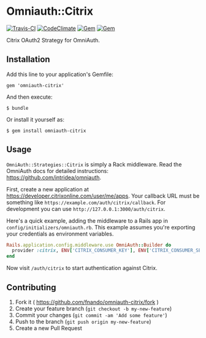 # Omniauth::Citrix

[![Travis-CI](https://travis-ci.org/fnando/omniauth-citrix.png)](https://travis-ci.org/fnando/omniauth-citrix)
[![CodeClimate](https://codeclimate.com/github/fnando/omniauth-citrix.png)](https://codeclimate.com/github/fnando/omniauth-citrix)
[![Gem](https://img.shields.io/gem/v/omniauth-citrix.svg)](https://rubygems.org/gems/omniauth-citrix)
[![Gem](https://img.shields.io/gem/dt/omniauth-citrix.svg)](https://rubygems.org/gems/omniauth-citrix)

Citrix OAuth2 Strategy for OmniAuth.

## Installation

Add this line to your application's Gemfile:

    gem 'omniauth-citrix'

And then execute:

    $ bundle

Or install it yourself as:

    $ gem install omniauth-citrix

## Usage

`OmniAuth::Strategies::Citrix` is simply a Rack middleware. Read the OmniAuth docs for detailed instructions: <https://github.com/intridea/omniauth>.

First, create a new application at https://developer.citrixonline.com/user/me/apps. Your callback URL must be something like `https://example.com/auth/citrix/callback`. For development you can use `http://127.0.0.1:3000/auth/citrix`.

Here's a quick example, adding the middleware to a Rails app in `config/initializers/omniauth.rb`. This example assumes you're exporting your credentials as environment variables.

```ruby
Rails.application.config.middleware.use OmniAuth::Builder do
  provider :citrix, ENV['CITRIX_CONSUMER_KEY'], ENV['CITRIX_CONSUMER_SECRET']
end
```

Now visit `/auth/citrix` to start authentication against Citrix.

## Contributing

1. Fork it ( https://github.com/fnando/omniauth-citrix/fork )
2. Create your feature branch (`git checkout -b my-new-feature`)
3. Commit your changes (`git commit -am 'Add some feature'`)
4. Push to the branch (`git push origin my-new-feature`)
5. Create a new Pull Request
